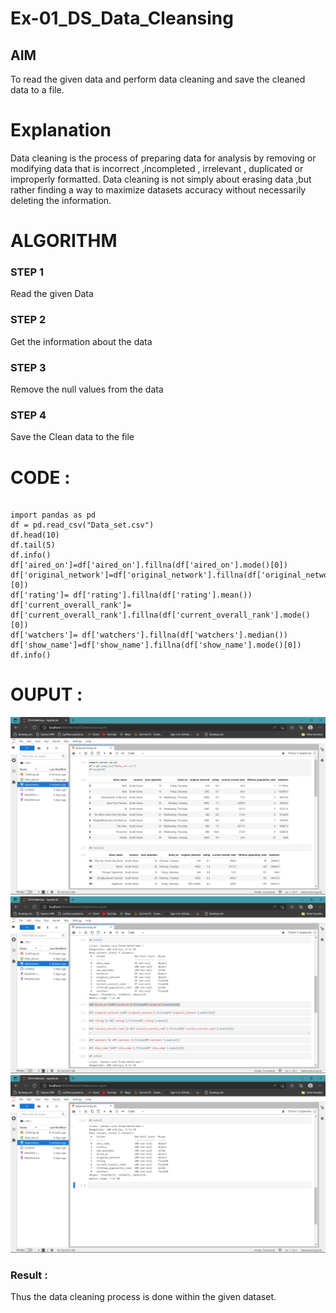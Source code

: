 # Ex-01_DS_Data_Cleansing


## AIM
To read the given data and perform data cleaning and save the cleaned data to a file. 

# Explanation
Data cleaning is the process of preparing data for analysis by removing or modifying data that is incorrect ,incompleted , irrelevant , duplicated or improperly formatted. 
Data cleaning is not simply about erasing data ,but rather finding a way to maximize datasets accuracy without necessarily deleting the information. 

# ALGORITHM
### STEP 1
Read the given Data
### STEP 2
Get the information about the data
### STEP 3
Remove the null values from the data
### STEP 4
Save the Clean data to the file


# CODE :
~~~

import pandas as pd
df = pd.read_csv("Data_set.csv")
df.head(10)
df.tail(5)
df.info()
df['aired_on']=df['aired_on'].fillna(df['aired_on'].mode()[0])
df['original_network']=df['original_network'].fillna(df['original_network'].mode()[0])
df['rating']= df['rating'].fillna(df['rating'].mean())
df['current_overall_rank']= df['current_overall_rank'].fillna(df['current_overall_rank'].mode()[0])
df['watchers']= df['watchers'].fillna(df['watchers'].median())
df['show_name']=df['show_name'].fillna(df['show_name'].mode()[0])
df.info()

~~~
# OUPUT :
![output](scr1.png)
![output](scr2.png)
![output](scr3.png)

### Result :
Thus the data cleaning process is done within the given dataset.
